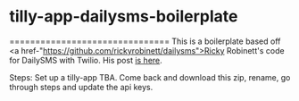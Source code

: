 # tilly-app-dailysms-boilerplate
===============================
This is a boilerplate based off <a href-"https://github.com/rickyrobinett/dailysms">Ricky Robinett's code for DailySMS with Twilio</a>. His post <a href="https://www.twilio.com/blog/2014/09/send-daily-sms-reminders-using-firebase-node-js-and-twilio.html">is here</a>.

Steps:
Set up a tilly-app TBA.
Come back and download this zip, rename, go through steps and update the api keys.